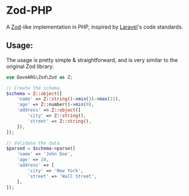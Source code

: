 # Zod-PHP

A [Zod](https://github.com/colinhacks/zod)-like implementation in PHP, inspired by [Laravel](https://github.com/laravel/framework/)'s code standards.

## Usage:

The usage is pretty simple & straightforward, and is very similar to the original Zod library:

```php
use DaveARG\Zod\Zod as Z;

// Create the schema.
$schema = Z::object([
    'name' => Z::string()->min(3)->max(15),
    'age' => Z::number()->min(0),
    'address' => Z::object([
        'city' => Z::string(),
        'street' => Z::string(),
    ]),
]);

// Validate the data.
$parsed = $schema->parse([
    'name' => 'John Doe',
    'age' => 20,
    'address' => [
        'city' => 'New York',
        'street' => 'Wall Street',
    ],
]);
```
